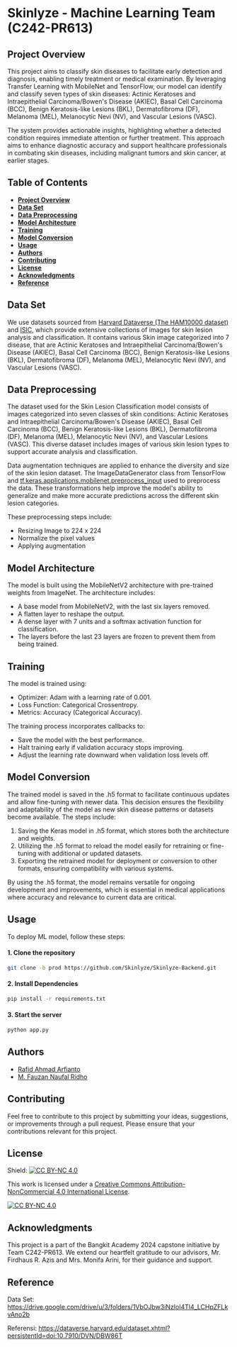 # Skinlyze - Machine Learning Team (C242-PR613)
## Project Overview
This project aims to classify skin diseases to facilitate early detection and diagnosis, enabling timely treatment or medical examination. By leveraging Transfer Learning with MobileNet and TensorFlow, our model can identify and classify seven types of skin diseases: Actinic Keratoses and Intraepithelial Carcinoma/Bowen's Disease (AKIEC), Basal Cell Carcinoma (BCC), Benign Keratosis-like Lesions (BKL), Dermatofibroma (DF), Melanoma (MEL), Melanocytic Nevi (NV), and Vascular Lesions (VASC).

The system provides actionable insights, highlighting whether a detected condition requires immediate attention or further treatment. This approach aims to enhance diagnostic accuracy and support healthcare professionals in combating skin diseases, including malignant tumors and skin cancer, at earlier stages.

## Table of Contents
- [**Project Overview**](https://github.com/Skinlyze/Skinlyze-ML?tab=readme-ov-file#project-overview)
- [**Data Set**](https://github.com/Skinlyze/Skinlyze-ML?tab=readme-ov-file#data-set)
- [**Data Preprocessing**](https://github.com/Skinlyze/Skinlyze-ML?tab=readme-ov-file#data-preprocessing)
- [**Model Architecture**](https://github.com/Skinlyze/Skinlyze-ML?tab=readme-ov-file#model-architecture)
- [**Training**](https://github.com/Skinlyze/Skinlyze-ML?tab=readme-ov-file#training)
- [**Model Conversion**](https://github.com/Skinlyze/Skinlyze-ML?tab=readme-ov-file#model-conversion)
- [**Usage**](https://github.com/Skinlyze/Skinlyze-ML?tab=readme-ov-file#usage)
- [**Authors**](https://github.com/Skinlyze/Skinlyze-ML?tab=readme-ov-file#authors)
- [**Contributing**](https://github.com/Skinlyze/Skinlyze-ML?tab=readme-ov-file#contributing)
- [**License**](https://github.com/Skinlyze/Skinlyze-ML?tab=readme-ov-file#license)
- [**Acknowledgments**](https://github.com/Skinlyze/Skinlyze-ML?tab=readme-ov-file#acknowledgments)
- [**Reference**](https://github.com/Skinlyze/Skinlyze-ML?tab=readme-ov-file#reference)


## Data Set
We use datasets sourced from [Harvard Dataverse (The HAM10000 dataset)](https://dataverse.harvard.edu/dataset.xhtml?persistentId=doi:10.7910/DVN/DBW86T) and [ISIC](https://challenge.isic-archive.com/data/#2018), which provide extensive collections of images for skin lesion analysis and classification. It contains various Skin image categorized into 7 disease, that are Actinic Keratoses and Intraepithelial Carcinoma/Bowen's Disease (AKIEC), Basal Cell Carcinoma (BCC), Benign Keratosis-like Lesions (BKL), Dermatofibroma (DF), Melanoma (MEL), Melanocytic Nevi (NV), and Vascular Lesions (VASC).

## Data Preprocessing
The dataset used for the Skin Lesion Classification model consists of images categorized into seven classes of skin conditions: Actinic Keratoses and Intraepithelial Carcinoma/Bowen's Disease (AKIEC), Basal Cell Carcinoma (BCC), Benign Keratosis-like Lesions (BKL), Dermatofibroma (DF), Melanoma (MEL), Melanocytic Nevi (NV), and Vascular Lesions (VASC). This diverse dataset includes images of various skin lesion types to support accurate analysis and classification.

Data augmentation techniques are applied to enhance the diversity and size of the skin lesion dataset. The ImageDataGenerator class from TensorFlow and [tf.keras.applications.mobilenet.preprocess_input](https://www.tensorflow.org/api_docs/python/tf/keras/applications/mobilenet/preprocess_input) used to preprocess the data. These transformations help improve the model's ability to generalize and make more accurate predictions across the different skin lesion categories.

 These preprocessing steps include:
 - Resizing Image to 224 x 224
 - Normalize the pixel values
 - Applying augmentation

## Model Architecture
The model is built using the MobileNetV2 architecture with pre-trained weights from ImageNet. The architecture includes:

- A base model from MobileNetV2, with the last six layers removed.
- A flatten layer to reshape the output.
- A dense layer with 7 units and a softmax activation function for classification.
- The layers before the last 23 layers are frozen to prevent them from being trained.

## Training
The model is trained using:

- Optimizer: Adam with a learning rate of 0.001.
- Loss Function: Categorical Crossentropy.
- Metrics: Accuracy (Categorical Accuracy).

The training process incorporates callbacks to:

- Save the model with the best performance.
- Halt training early if validation accuracy stops improving.
- Adjust the learning rate downward when validation loss levels off.

## Model Conversion
The trained model is saved in the .h5 format to facilitate continuous updates and allow fine-tuning with newer data. This decision ensures the flexibility and adaptability of the model as new skin disease patterns or datasets become available. The steps include:
1. Saving the Keras model in .h5 format, which stores both the architecture and weights.
2. Utilizing the .h5 format to reload the model easily for retraining or fine-tuning with additional or updated datasets.
3. Exporting the retrained model for deployment or conversion to other formats, ensuring compatibility with various systems.

By using the .h5 format, the model remains versatile for ongoing development and improvements, which is essential in medical applications where accuracy and relevance to current data are critical.

## Usage

To deploy ML model, follow these steps:
#### 1. Clone the repository

```bash
git clone -b prod https://github.com/Skinlyze/Skinlyze-Backend.git
```

#### 2. Install Dependencies
```bash
pip install -r requirements.txt
```
#### 3. Start the server
```bash
python app.py
```

## Authors
- [Rafid Ahmad Arfianto](https://github.com/rafid0004)
- [M. Fauzan Naufal Ridho](https://github.com/ozannaufal15)

## Contributing
Feel free to contribute to this project by submitting your ideas, suggestions, or improvements through a pull request. Please ensure that your contributions relevant for this project.

## License
Shield: [![CC BY-NC 4.0][cc-by-nc-shield]][cc-by-nc]

This work is licensed under a
[Creative Commons Attribution-NonCommercial 4.0 International License][cc-by-nc].

[![CC BY-NC 4.0][cc-by-nc-image]][cc-by-nc]

[cc-by-nc]: https://creativecommons.org/licenses/by-nc/4.0/
[cc-by-nc-image]: https://licensebuttons.net/l/by-nc/4.0/88x31.png
[cc-by-nc-shield]: https://img.shields.io/badge/License-CC%20BY--NC%204.0-lightgrey.svg

## Acknowledgments
This project is a part of the Bangkit Academy 2024 capstone initiative by Team C242-PR613. We extend our heartfelt gratitude to our advisors, Mr. Firdhaus R. Azis and Mrs. Monifa Arini, for their guidance and support.

## Reference
Data Set: <https://drive.google.com/drive/u/3/folders/1VbOJbw3iNzIol4Tl4_LCHpZFLkvAno2b>

Referensi: <https://dataverse.harvard.edu/dataset.xhtml?persistentId=doi:10.7910/DVN/DBW86T>
